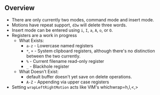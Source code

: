 ## Overview

* There are only currently two modes, command mode and insert mode.
* Motions have repeat support, `d3w` will delete three words.
* Insert mode can be entered using `i`, `I`, `a`, `A`, `o`, or `O`.
* Registers are a work in progress
  * What Exists:
    * `a-z` - Lowercase named registers
    * `*`, `+` - System clipboard registers, although there's no distinction between the two currently.
    * `%`   - Current filename read-only register
    * `_` - Blackhole register
  * What Doesn't Exist:
    * default buffer doesn't yet save on delete operations.
    * `A-Z` - Appending via upper case registers
* Setting `wrapLeftRightMotion` acts like VIM's whichwrap=h,l,<,>
